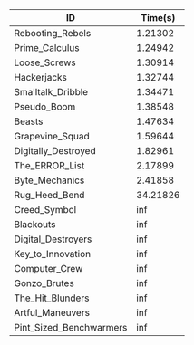 |ID|Time(s)|
|-|-|
|Rebooting_Rebels|1.21302|
|Prime_Calculus|1.24942|
|Loose_Screws|1.30914|
|Hackerjacks|1.32744|
|Smalltalk_Dribble|1.34471|
|Pseudo_Boom|1.38548|
|Beasts|1.47634|
|Grapevine_Squad|1.59644|
|Digitally_Destroyed|1.82961|
|The_ERROR_List|2.17899|
|Byte_Mechanics|2.41858|
|Rug_Heed_Bend|34.21826|
|Creed_Symbol|inf|
|Blackouts|inf|
|Digital_Destroyers|inf|
|Key_to_Innovation|inf|
|Computer_Crew|inf|
|Gonzo_Brutes|inf|
|The_Hit_Blunders|inf|
|Artful_Maneuvers|inf|
|Pint_Sized_Benchwarmers|inf|
